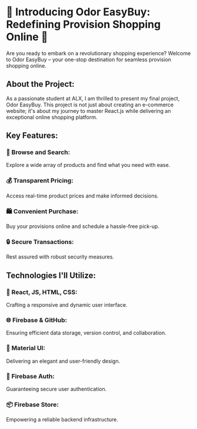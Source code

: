 # 🛒 Introducing Odor EasyBuy: Redefining Provision Shopping Online 🌟

Are you ready to embark on a revolutionary shopping experience? Welcome to Odor EasyBuy – your one-stop destination for seamless provision shopping online.

## About the Project:

As a passionate student at ALX, I am thrilled to present my final project, Odor EasyBuy. This project is not just about creating an e-commerce website; it's about my journey to master React.js while delivering an exceptional online shopping platform.

## Key Features:

### 🔎 Browse and Search:

Explore a wide array of products and find what you need with ease.

### 💰 Transparent Pricing:

Access real-time product prices and make informed decisions.

### 🛍️ Convenient Purchase:

Buy your provisions online and schedule a hassle-free pick-up.

### 🔒 Secure Transactions:

Rest assured with robust security measures.

## Technologies I'll Utilize:

### 🚀 React, JS, HTML, CSS:

Crafting a responsive and dynamic user interface.

### 🌐 Firebase & GitHub:

Ensuring efficient data storage, version control, and collaboration.

### 🎨 Material UI:

Delivering an elegant and user-friendly design.

### 🔐 Firebase Auth:

Guaranteeing secure user authentication.

### 📦 Firebase Store:

Empowering a reliable backend infrastructure.
